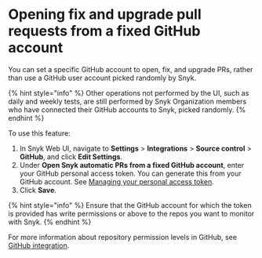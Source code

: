 # Opening fix and upgrade pull requests from a fixed GitHub account

You can set a specific GitHub account to open, fix, and upgrade PRs, rather than use a GitHub user account picked randomly by Snyk.

{% hint style="info" %}
Other operations not performed by the UI, such as daily and weekly tests, are still performed by Snyk Organization members who have connected their GitHub accounts to Snyk, picked randomly.
{% endhint %}

To use this feature:

1. In Snyk Web UI, navigate to **Settings** > **Integrations** > **Source control** > **GitHub**, and click **Edit Settings**.
2. Under **Open Snyk automatic PRs from a fixed GitHub account**, enter your GitHub personal access token. You can generate this from your GitHub account. See [Managing your personal access token](https://docs.github.com/en/authentication/keeping-your-account-and-data-secure/managing-your-personal-access-tokens).
3. Click **Save**.

{% hint style="info" %}
Ensure that the GitHub account for which the token is provided has write permissions or above to the repos you want to monitor with Snyk.
{% endhint %}

For more information about repository permission levels in GitHub, see [GitHub integration](../../../scm-integrations/organization-level-integrations/github.md).

